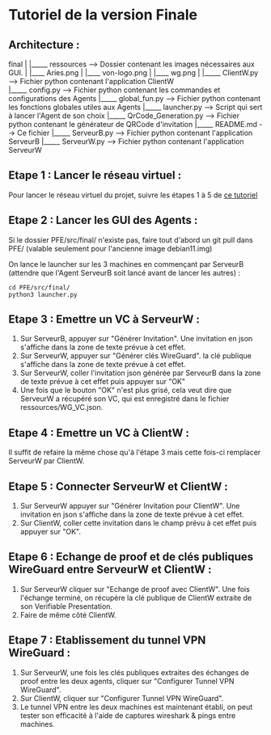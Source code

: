 # Tutoriel de la version Finale

## Architecture :

final
|
|_____    ressources            --> Dossier contenant les images nécessaires aux GUI.
|        |____ Aries.png
|        |____ von-logo.png
|        |____ wg.png
|
|_____    ClientW.py            -->     Fichier python contenant l'application ClientW      
|_____    config.py             -->     Fichier python contenant les commandes et configurations des Agents
|_____    global_fun.py         -->     Fichier python contenant les fonctions globales utiles aux Agents
|_____    launcher.py           -->     Script qui sert à lancer l'Agent de son choix
|_____    QrCode_Generation.py  -->     Fichier python contenant le générateur de QRCode d'invitation
|_____    README.md             -->     Ce fichier
|_____    ServeurB.py           -->     Fichier python contenant l'application ServeurB
|_____    ServeurW.py           -->     Fichier python contenant l'application ServeurW





## Etape 1 : Lancer le réseau virtuel :
Pour lancer le réseau virtuel du projet, suivre les étapes 1 à 5 de  [ce tutoriel](https://github.com/Sixelas/PFE/tree/main/src/NEmu)

## Etape 2 : Lancer les GUI des Agents :
Si le dossier PFE/src/final/ n'existe pas, faire tout d'abord un git pull dans PFE/  (valable seulement pour l'ancienne image debian11.img)

On lance le launcher sur les 3 machines en commençant par ServeurB (attendre que l'Agent ServeurB soit lancé avant de lancer les autres) :
```
cd PFE/src/final/
python3 launcher.py
```

## Etape 3 : Emettre un VC à ServeurW :
1. Sur ServeurB, appuyer sur "Générer Invitation". Une invitation en json s'affiche dans la zone de texte prévue à cet effet.
2. Sur ServeurW, appuyer sur "Générer clés WireGuard". la clé publique s'affiche dans la zone de texte prévue à cet effet.
3. Sur ServeurW, coller l'invitation json générée par ServeurB dans la zone de texte prévue à cet effet puis appuyer sur "OK"
4. Une fois que le bouton "OK" n'est plus grisé, cela veut dire que ServeurW a récupéré son VC, qui est enregistré dans le fichier ressources/WG_VC.json.

## Etape 4 : Emettre un VC à ClientW :
Il suffit de refaire la même chose qu'à l'étape 3 mais cette fois-ci remplacer ServeurW par ClientW.

## Etape 5 : Connecter ServeurW et ClientW :
1. Sur ServeurW appuyer sur "Générer Invitation pour ClientW". Une invitation en json s'affiche dans la zone de texte prévue à cet effet.
2. Sur ClientW, coller cette invitation dans le champ prévu à cet effet puis appuyer sur "OK".

## Etape 6 : Echange de proof et de clés publiques WireGuard entre ServeurW et ClientW :
1. Sur ServeurW cliquer sur "Echange de proof avec ClientW". Une fois l'échange terminé, on récupère la clé publique de ClientW extraite de son Verifiable Presentation.
2. Faire de même côté ClientW.

## Etape 7 : Etablissement du tunnel VPN WireGuard :
1. Sur ServeurW, une fois les clés publiques extraites des échanges de proof entre les deux agents, cliquer sur "Configurer Tunnel VPN WireGuard".
2. Sur ClientW, cliquer sur "Configurer Tunnel VPN WireGuard".
3. Le tunnel VPN entre les deux machines est maintenant établi, on peut tester son efficacité à l'aide de captures wireshark & pings entre machines.